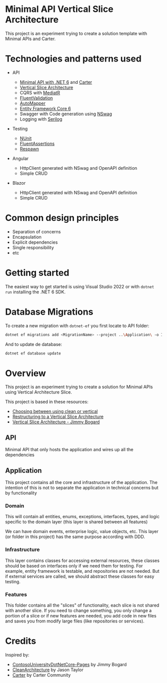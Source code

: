 ﻿# Minimal API Vertical Slice Architecture

This project is an experiment trying to create a solution template with Minimal APIs and Carter.

# Technologies and patterns used

- API
  - [Minimal API with .NET 6](https://docs.microsoft.com/en-us/aspnet/core/?view=aspnetcore-6.0) and [Carter](https://github.com/CarterCommunity/Carter)
  - [Vertical Slice Architecture](https://jimmybogard.com/vertical-slice-architecture/)
  - CQRS with [MediatR](https://github.com/jbogard/MediatR)
  - [FluentValidation](https://fluentvalidation.net/)
  - [AutoMapper](https://automapper.org/)
  - [Entity Framework Core 6](https://docs.microsoft.com/en-us/ef/core/)
  - Swagger with Code generation using [NSwag](https://github.com/RicoSuter/NSwag)
  - Logging with [Serilog](https://github.com/serilog/serilog-aspnetcore)

- Testing
  - [NUnit](https://nunit.org/)
  - [FluentAssertions](https://fluentassertions.com/)
  - [Respawn](https://github.com/jbogard/Respawn)

- Angular
  - HttpClient generated with NSwag and OpenAPI definition
  - Simple CRUD

- Blazor
  - HttpClient generated with NSwag and OpenAPI definition
  - Simple CRUD

# Common design principles

- Separation of concerns
- Encapsulation
- Explicit dependencies
- Single responsibility
- etc


# Getting started

The easiest way to get started is using Visual Studio 2022 or with `dotnet run` installing the .NET 6 SDK.

# Database Migrations

To create a new migration with `dotnet-ef` you first locate to API folder:
```bash
dotnet ef migrations add <MigrationName> --project ..\Application\ -o Infrastructure\Persistence\Migrations
```


And to update de database:
```bash
dotnet ef database update
```


# Overview

This project is an experiment trying to create a solution for Minimal APIs using Vertical Architecture Slice.

This project is based in these resources:
- [Choosing between using clean or vertical](https://www.reddit.com/r/dotnet/comments/lw13r2/choosing_between_using_cleanonion_or_vertical/)
- [Restructuring to a Vertical Slice Architecture](https://codeopinion.com/restructuring-to-a-vertical-slice-architecture/#:~:text=With%20vertical%20slice%20architecture%2C%20you,size%20of%20the%20vertical%20slice.)
- [Vertical Slice Architecture - Jimmy Bogard](https://www.youtube.com/watch?v=SUiWfhAhgQw&feature=emb_logo&ab_channel=NDCConferences)

## API

Minimal API that only hosts the application and wires up all the dependencies

## Application

This project contains all the core and infrastructure of the application. The intention of this is not to separate the application in technical concerns but by functionality

### Domain

This will contain all entities, enums, exceptions, interfaces, types, and logic specific to the domain layer (this layer is shared between all features)

We can have domain events, enterprise logic, value objects, etc. This layer (or folder in this project) has the same purpose according with DDD.

### Infrastructure

This layer contains classes for accessing external resources, these classes should be based on interfaces only if we need them for testing. For example, entity framework is testable, and repositories are not needed. 
But if external services are called, we should abstract these classes for easy testing.

### Features

This folder contains all the "slices" of functionality, each slice is not shared with another slice. If you need to change something, you only change a portion of 
a slice or if new features are needed, you add code in new files and saves you from modify large files (like repositories or services).


# Credits

Inspired by:

- [ContosoUniversityDotNetCore-Pages](https://github.com/jbogard/ContosoUniversityDotNetCore-Pages) by Jimmy Bogard
- [CleanArchitecture](https://github.com/jasontaylordev/CleanArchitecture) by Jason Taylor
- [Carter](https://github.com/CarterCommunity/Carter) by Carter Community